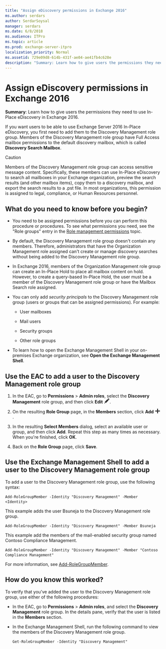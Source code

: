 ```yaml
---
title: "Assign eDiscovery permissions in Exchange 2016"
ms.author: serdars
author: SerdarSoysal
manager: serdars
ms.date: 6/8/2018
ms.audience: ITPro
ms.topic: article
ms.prod: exchange-server-itpro
localization_priority: Normal
ms.assetid: 729e09d8-614b-431f-ae04-ae41fb4c628e
description: "Summary: Learn how to give users the permissions they need to use In-Place eDiscovery in Exchange 2016."
---
```


# Assign eDiscovery permissions in Exchange 2016

 **Summary**: Learn how to give users the permissions they need to use In-Place eDiscovery in Exchange 2016.
  
If you want users to be able to use Exchange Server 2016 In-Place eDiscovery, you first need to add them to the Discovery Management role group. Members of the Discovery Management role group have Full Access mailbox permissions to the default discovery mailbox, which is called **Discovery Search Mailbox**.
  
> [!CAUTION]
> Members of the Discovery Management role group can access sensitive message content. Specifically, these members can use In-Place eDiscovery to search all mailboxes in your Exchange organization, preview the search results (and other mailbox items), copy them to a discovery mailbox, and export the search results to a .pst file. In most organizations, this permission is assigned to legal, compliance, or Human Resources personnel.
  
## What do you need to know before you begin?

- You need to be assigned permissions before you can perform this procedure or procedures. To see what permissions you need, see the "Role groups" entry in the [Role management permissions](../../permissions/feature-permissions/rbac-permissions.md) topic.
    
- By default, the Discovery Management role group doesn't contain any members. Therefore, administrators that have the Organization Management role assigned can't create or manage discovery searches without being added to the Discovery Management role group.
    
- In Exchange 2016, members of the Organization Management role group can create an In-Place Hold to place all mailbox content on hold. However, to create a query-based In-Place Hold, the user must be a member of the Discovery Management role group or have the Mailbox Search role assigned.
    
- You can only add *security principals* to the Discovery Management role group (users or groups that can be assigned permissions). For example: 
    
  - User mailboxes
    
  - Mail users
    
  - Security groups
    
  - Other role groups
    
- To learn how to open the Exchange Management Shell in your on-premises Exchange organization, see **Open the Exchange Management Shell**.
    
## Use the EAC to add a user to the Discovery Management role group

1. In the EAC, go to **Permissions** \> **Admin roles**, select the **Discovery Management** role group, and then click **Edit** ![Edit icon](../../media/ITPro_EAC_EditIcon.png).
    
2. On the resulting **Role Group** page, in the **Members** section, click **Add** ![Add icon](../../media/ITPro_EAC_AddIcon.png).
    
3. In the resulting **Select Members** dialog, select an available user or group, and then click **Add**. Repeat this step as many times as necessary. When you're finished, click **OK**.
    
4. Back on the **Role Group** page, click **Save**.
    
## Use the Exchange Management Shell to add a user to the Discovery Management role group

To add a user to the Discovery Management role group, use the following syntax:
  
```
Add-RoleGroupMember -Identity "Discovery Management" -Member <Identity>
```

This example adds the user Bsuneja to the Discovery Management role group.
  
```
Add-RoleGroupMember -Identity "Discovery Management" -Member Bsuneja
```

This example add the members of the mail-enabled security group named Contoso Compliance Management.
  
```
Add-RoleGroupMember -Identity "Discovery Management" -Member "Contoso Compliance Management"
```

For more information, see [Add-RoleGroupMember](http://technet.microsoft.com/library/ed53e269-a855-4066-88a7-1ba36086bd72.aspx).
  
## How do you know this worked?

To verify that you've added the user to the Discovery Management role group, use either of the following procedures:
  
- In the EAC, go to **Permissions** \> **Admin roles**, and select the **Discovery Management** role group. In the details pane, verify that the user is listed in the **Members** section.
    
- In the Exchange Management Shell, run the following command to view the members of the Discovery Management role group.
    
  ```
  Get-RoleGroupMember -Identity "Discovery Management"
  ```


